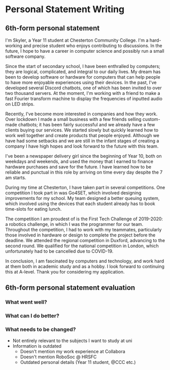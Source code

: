 # Personal Statement Writing

## 6th-form personal statement

<!-- spell-checker:words lockdown -->

I'm Skyler, a Year 11 student at Chesterton Community College. I'm a
hard-working and precise student who enjoys contributing to discussions. In the
future, I hope to have a career in computer science and possibly run a small
software company.

Since the start of secondary school, I have been enthralled by computers; they
are logical, complicated, and integral to our daily lives. My dream has been to
develop software or hardware for computers that can help people to have more
enjoyable experiences using their devices. In the past, I've developed several
Discord chatbots, one of which has been invited to over two thousand servers. At
the moment, I'm working with a friend to make a fast Fourier transform machine
to display the frequencies of inputted audio on LED strips.

Recently, I've become more interested in companies and how they work. Over
lockdown I made a small business with a few friends selling custom-made
chatbots; it has been fairly successful and we already have a few clients buying
our services. We started slowly but quickly learned how to work well together
and create products that people enjoyed. Although we have had some setbacks and
we are still in the infant stages of creating a company I have high hopes and
look forward to the future with this team.

I've been a newspaper delivery girl since the beginning of Year 10, both on
weekdays and weekends, and used the money that I earned to finance hardware
purchases and save for the future. I have learned how to be reliable and
punctual in this role by arriving on time every day despite the 7 am starts.

During my time at Chesterton, I have taken part in several competitions. One
competition I took part in was Go4SET, which involved designing improvements for
my school. My team designed a better queuing system, which involved using the
devices that each student already has to book time-slots for eating lunch.

The competition I am proudest of is the First Tech Challenge of 2019-2020: a
robotics challenge, in which I was the programmer for our team. Throughout the
competition, I had to work with my teammates, particularly those involved in
hardware or design to complete the project before the deadline. We attended the
regional competition in Duxford, advancing to the second round. We qualified for
the national competition in London, which unfortunately had to be cancelled due
to COVID-19.

In conclusion, I am fascinated by computers and technology, and work hard at
them both in academic study and as a hobby. I look forward to continuing this at
A-level. Thank you for considering my application.

## 6th-form personal statement evaluation

### What went well?

### What can I do better?

### What needs to be changed?

<!-- spell-checker:words Robo,HRSFC -->

- Not entirely relevant to the subjects I want to study at uni
- Information is outdated
  - Doesn't mention my work experience at Collabora
  - Doesn't mention RoboSoc @ HRSFC
  - Outdated personal details (Year 11 student, @CCC etc.)
